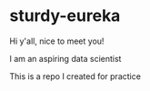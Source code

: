 # sturdy-eureka

Hi y'all, nice to meet you!

I am an aspiring data scientist

This is a repo I created for practice
